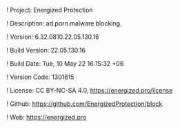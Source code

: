 ! Project: Energized Protection

! Description: ad.porn.malware blocking.

! Version: 6.32.0810.22.05.130.16

! Build Version: 22.05.130.16

! Build Date: Tue, 10 May 22 16:15:32 +06

! Version Code: 1301615

! License: CC BY-NC-SA 4.0, https://energized.pro/license

! Github: https://github.com/EnergizedProtection/block

! Web: https://energized.pro
